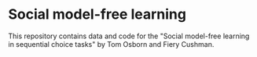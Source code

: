 # Social model-free learning
This repository contains data and code for the "Social model-free learning in sequential choice tasks" by Tom Osborn and Fiery Cushman.
